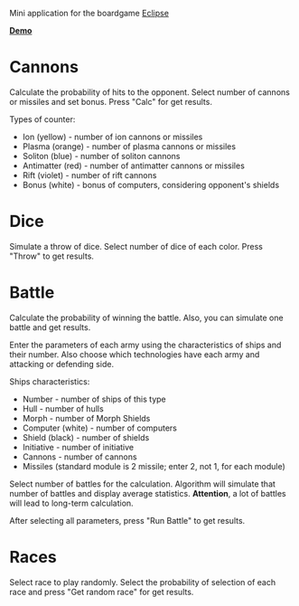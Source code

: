 Mini application for the boardgame [Eclipse](https://boardgamegeek.com/boardgame/246900/eclipse-second-dawn-galaxy)

[**Demo**](https://www.endlessenergyblueprint.com/helper)

# Cannons

Calculate the probability of hits to the opponent.
Select number of cannons or missiles and set bonus. Press "Calc" for get results.

Types of counter:

* Ion (yellow) - number of ion cannons or missiles
* Plasma (orange) - number of plasma cannons or missiles
* Soliton (blue) - number of soliton cannons
* Antimatter (red) - number of antimatter cannons or missiles
* Rift (violet) - number of rift cannons 
* Bonus (white) - bonus of computers, considering opponent's shields

# Dice

Simulate a throw of dice.
Select number of dice of each color. Press "Throw" to get results.

# Battle

Calculate the probability of winning the battle.
Also, you can simulate one battle and get results.

Enter the parameters of each army using the characteristics of ships and their number. 
Also choose which technologies have each army and attacking or defending side.

Ships characteristics:

* Number - number of ships of this type
* Hull - number of hulls
* Morph - number of Morph Shields
* Computer (white) - number of computers
* Shield (black) - number of shields
* Initiative - number of initiative
* Cannons - number of cannons
* Missiles (standard module is 2 missile; enter 2, not 1, for each module)

Select number of battles for the calculation.
Algorithm will simulate that number of battles and display average statistics. 
**Attention**, a lot of battles will lead to long-term calculation.

After selecting all parameters, press "Run Battle" to get results.

# Races

Select race to play randomly.
Select the probability of selection of each race and press "Get random race" for get results.
